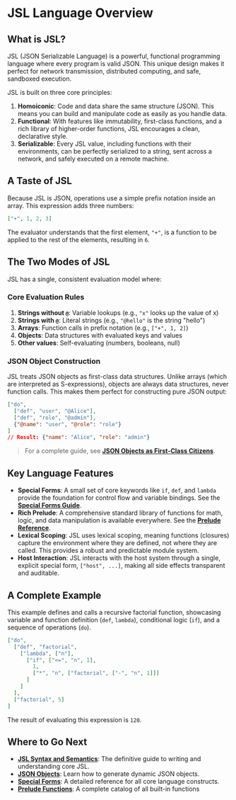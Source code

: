 # JSL Language Overview

## What is JSL?

JSL (JSON Serializable Language) is a powerful, functional programming language where every program is valid JSON. This unique design makes it perfect for network transmission, distributed computing, and safe, sandboxed execution.

JSL is built on three core principles:
1.  **Homoiconic**: Code and data share the same structure (JSON). This means you can build and manipulate code as easily as you handle data.
2.  **Functional**: With features like immutability, first-class functions, and a rich library of higher-order functions, JSL encourages a clean, declarative style.
3.  **Serializable**: Every JSL value, including functions with their environments, can be perfectly serialized to a string, sent across a network, and safely executed on a remote machine.

## A Taste of JSL

Because JSL is JSON, operations use a simple prefix notation inside an array. This expression adds three numbers:
```json
["+", 1, 2, 3]
```
The evaluator understands that the first element, `"+"`, is a function to be applied to the rest of the elements, resulting in `6`.

## The Two Modes of JSL

JSL has a single, consistent evaluation model where:

### Core Evaluation Rules

1. **Strings without `@`**: Variable lookups (e.g., `"x"` looks up the value of x)
2. **Strings with `@`**: Literal strings (e.g., `"@hello"` is the string "hello")
3. **Arrays**: Function calls in prefix notation (e.g., `["+", 1, 2]`)
4. **Objects**: Data structures with evaluated keys and values
5. **Other values**: Self-evaluating (numbers, booleans, null)

### JSON Object Construction

JSL treats JSON objects as first-class data structures. Unlike arrays (which are interpreted as S-expressions), objects are always data structures, never function calls. This makes them perfect for constructing pure JSON output:

```json
["do",
  ["def", "user", "@Alice"],
  ["def", "role", "@admin"],
  {"@name": "user", "@role": "role"}
]
// Result: {"name": "Alice", "role": "admin"}
```

> For a complete guide, see **[JSON Objects as First-Class Citizens](./objects.md)**.

## Key Language Features

-   **Special Forms**: A small set of core keywords like `if`, `def`, and `lambda` provide the foundation for control flow and variable bindings. See the **[Special Forms Guide](./special-forms.md)**.
-   **Rich Prelude**: A comprehensive standard library of functions for math, logic, and data manipulation is available everywhere. See the **[Prelude Reference](./prelude.md)**.
-   **Lexical Scoping**: JSL uses lexical scoping, meaning functions (closures) capture the environment where they are defined, not where they are called. This provides a robust and predictable module system.
-   **Host Interaction**: JSL interacts with the host system through a single, explicit special form, `["host", ...]`, making all side effects transparent and auditable.

## A Complete Example

This example defines and calls a recursive factorial function, showcasing variable and function definition (`def`, `lambda`), conditional logic (`if`), and a sequence of operations (`do`).

```json
["do",
  ["def", "factorial",
    ["lambda", ["n"],
      ["if", ["<=", "n", 1],
        1,
        ["*", "n", ["factorial", ["-", "n", 1]]]
      ]
    ]
  ],
  ["factorial", 5]
]
```
The result of evaluating this expression is `120`.

## Where to Go Next

-   **[JSL Syntax and Semantics](./semantics.md)**: The definitive guide to writing and understanding core JSL.
-   **[JSON Objects](./objects.md)**: Learn how to generate dynamic JSON objects.
-   **[Special Forms](./special-forms.md)**: A detailed reference for all core language constructs.
-   **[Prelude Functions](./prelude.md)**: A complete catalog of all built-in functions

